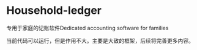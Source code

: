# Household-ledger
专用于家庭的记账软件Dedicated accounting software for families

当前代码可以运行，但是作用不大。主要是大致的框架，后续将完善更多内容。

